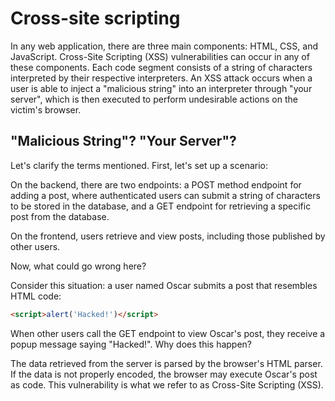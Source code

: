 # Cross-site scripting
In any web application, there are three main components: HTML, CSS, and JavaScript. Cross-Site Scripting (XSS) vulnerabilities can occur in any of these components. Each code segment consists of a string of characters interpreted by their respective interpreters. An XSS attack occurs when a user is able to inject a "malicious string" into an interpreter through "your server", which is then executed to perform undesirable actions on the victim's browser.

## "Malicious String"? "Your Server"?
Let's clarify the terms mentioned. First, let's set up a scenario:

On the backend, there are two endpoints: a POST method endpoint for adding a post, where authenticated users can submit a string of characters to be stored in the database, and a GET endpoint for retrieving a specific post from the database.

On the frontend, users retrieve and view posts, including those published by other users.

Now, what could go wrong here?

Consider this situation: a user named Oscar submits a post that resembles HTML code:
```HTML
<script>alert('Hacked!')</script>
```
When other users call the GET endpoint to view Oscar's post, they receive a popup message saying "Hacked!". Why does this happen?

The data retrieved from the server is parsed by the browser's HTML parser. If the data is not properly encoded, the browser may execute Oscar's post as code. This vulnerability is what we refer to as Cross-Site Scripting (XSS).


